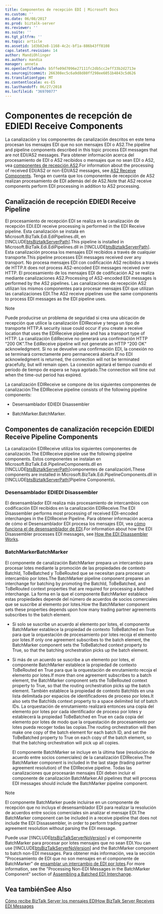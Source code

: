 ```yaml
---
title: Componentes de recepción EDI | Microsoft Docs
ms.custom: ''
ms.date: 06/08/2017
ms.prod: biztalk-server
ms.reviewer: ''
ms.suite: ''
ms.tgt_pltfrm: ''
ms.topic: article
ms.assetid: 1d3b82e8-1168-4c2c-bf1a-886b43ff8108
caps.latest.revision: 14
author: MandiOhlinger
ms.author: mandia
manager: anneta
ms.openlocfilehash: b5ffe09d7096e27111fc2db5cc2eff33b2d2713e
ms.sourcegitcommit: 266308ec5c6a9d8d80ff298ee6051b4843c5d626
ms.translationtype: MT
ms.contentlocale: es-ES
ms.lasthandoff: 06/27/2018
ms.locfileid: "36970077"
---
```

# <a name="edi-receive-components"></a><span data-ttu-id="0defc-102">Componentes de recepción de EDI</span><span class="sxs-lookup"><span data-stu-id="0defc-102">EDI Receive Components</span></span>
<span data-ttu-id="0defc-103">La canalización y los componentes de canalización descritos en este tema procesan los mensajes EDI que no son mensajes EDI o AS2.</span><span class="sxs-lookup"><span data-stu-id="0defc-103">The pipeline and pipeline components described in this topic process EDI messages that are not EDI/AS2 messages.</span></span> <span data-ttu-id="0defc-104">Para obtener información acerca del procesamiento de EDI o AS2 recibidos o mensajes que no sean EDI o AS2, vea [componentes de recepción AS2](../core/as2-receive-components.md).</span><span class="sxs-lookup"><span data-stu-id="0defc-104">For information about the processing of received EDI/AS2 or non-EDI/AS2 messages, see [AS2 Receive Components](../core/as2-receive-components.md).</span></span> <span data-ttu-id="0defc-105">Tenga en cuenta que los componentes de recepción de AS2 realizan procesamiento de EDI además del de AS2.</span><span class="sxs-lookup"><span data-stu-id="0defc-105">Note that AS2 receive components perform EDI processing in addition to AS2 processing.</span></span>  
  
## <a name="edi-receive-pipeline"></a><span data-ttu-id="0defc-106">Canalización de recepción EDI</span><span class="sxs-lookup"><span data-stu-id="0defc-106">EDI Receive Pipeline</span></span>  
 <span data-ttu-id="0defc-107">El procesamiento de recepción EDI se realiza en la canalización de recepción EDI.</span><span class="sxs-lookup"><span data-stu-id="0defc-107">EDI receive processing is performed in the EDI Receive pipeline.</span></span> <span data-ttu-id="0defc-108">Esta canalización se instala en Microsoft.BizTalk.Edi.EdiPipelines.dll, en [!INCLUDE[btsBiztalkServerPath](../includes/btsbiztalkserverpath-md.md)].</span><span class="sxs-lookup"><span data-stu-id="0defc-108">This pipeline is installed in Microsoft.BizTalk.Edi.EdiPipelines.dll in [!INCLUDE[btsBiztalkServerPath](../includes/btsbiztalkserverpath-md.md)].</span></span> <span data-ttu-id="0defc-109">Esta canalización procesa los mensajes EDI recibidos a través de cualquier transporte.</span><span class="sxs-lookup"><span data-stu-id="0defc-109">This pipeline processes EDI messages received over any transport.</span></span> <span data-ttu-id="0defc-110">No procesa mensajes EDI con codificación AS2 recibidos a través de HTTP.</span><span class="sxs-lookup"><span data-stu-id="0defc-110">It does not process AS2-encoded EDI messages received over HTTP.</span></span> <span data-ttu-id="0defc-111">El procesamiento de los mensajes EDI de codificación A2 se realiza mediante canalizaciones AS2.</span><span class="sxs-lookup"><span data-stu-id="0defc-111">Processing of AS2-encoded EDI messages is performed by the AS2 pipelines.</span></span> <span data-ttu-id="0defc-112">Las canalizaciones de recepción AS2 utilizan los mismos componentes para procesar mensajes EDI que utilizan las canalizaciones EDI.</span><span class="sxs-lookup"><span data-stu-id="0defc-112">The AS2 receive pipelines use the same components to process EDI messages as the EDI pipeline uses.</span></span>  
  
> [!NOTE]
>  <span data-ttu-id="0defc-113">Puede producirse un problema de seguridad si crea una ubicación de recepción que utilice la canalización EDIReceive y tenga un tipo de transporte HTTP.</span><span class="sxs-lookup"><span data-stu-id="0defc-113">A security issue could occur if you create a receive location that uses the EDIReceive pipeline and has a transport type of HTTP.</span></span> <span data-ttu-id="0defc-114">La canalización EdiReceive no generará una confirmación HTTP “200 OK”.</span><span class="sxs-lookup"><span data-stu-id="0defc-114">The EdiReceive pipeline will not generate an HTTP "200 OK" acknowledgment.</span></span> <span data-ttu-id="0defc-115">Si no se devuelve una confirmación EDI, la conexión no se terminará correctamente pero permanecerá abierta.</span><span class="sxs-lookup"><span data-stu-id="0defc-115">If no EDI acknowledgment is returned, the connection will not be terminated gracefully, but will remain open.</span></span> <span data-ttu-id="0defc-116">La conexión agotará el tiempo cuando el período de tiempo de espera se haya agotado.</span><span class="sxs-lookup"><span data-stu-id="0defc-116">The connection will time out when the time-out period has expired.</span></span>  
  
 <span data-ttu-id="0defc-117">La canalización EDIReceive se compone de los siguientes componentes de canalización:</span><span class="sxs-lookup"><span data-stu-id="0defc-117">The EDIReceive pipeline consists of the following pipeline components:</span></span>  
  
-   <span data-ttu-id="0defc-118">Desensamblador EDI</span><span class="sxs-lookup"><span data-stu-id="0defc-118">EDI Disassembler</span></span>  
  
-   <span data-ttu-id="0defc-119">BatchMarker.</span><span class="sxs-lookup"><span data-stu-id="0defc-119">BatchMarker.</span></span>  
  
## <a name="edi-receive-pipeline-components"></a><span data-ttu-id="0defc-120">Componentes de canalización recepción EDI</span><span class="sxs-lookup"><span data-stu-id="0defc-120">EDI Receive Pipeline Components</span></span>  
 <span data-ttu-id="0defc-121">La canalización EDIReceive utiliza los siguientes componentes de canalización.</span><span class="sxs-lookup"><span data-stu-id="0defc-121">The EDIReceive pipeline use the following pipeline components.</span></span> <span data-ttu-id="0defc-122">Estos componentes se instalan en Microsoft.BizTalk.Edi.PipelineComponents.dll en [!INCLUDE[btsBiztalkServerPath](../includes/btsbiztalkserverpath-md.md)]componentes de canalización\\.</span><span class="sxs-lookup"><span data-stu-id="0defc-122">These components are installed in Microsoft.BizTalk.Edi.PipelineComponents.dll in [!INCLUDE[btsBiztalkServerPath](../includes/btsbiztalkserverpath-md.md)]Pipeline Components\\.</span></span>  
  
### <a name="edi-disassembler"></a><span data-ttu-id="0defc-123">Desensamblador EDI</span><span class="sxs-lookup"><span data-stu-id="0defc-123">EDI Disassembler</span></span>  
 <span data-ttu-id="0defc-124">El desensamblador EDI realiza más procesamiento de intercambios con codificación EDI recibidos en la canalización EDIReceive.</span><span class="sxs-lookup"><span data-stu-id="0defc-124">The EDI Disassembler performs most processing of received EDI-encoded interchanges in the EDIReceive Pipeline.</span></span> <span data-ttu-id="0defc-125">Para obtener información acerca de cómo el Desensamblador EDI procesa los mensajes EDI, vea [cómo funciona el de desensamblador de EDI](../core/how-the-edi-disassembler-works.md).</span><span class="sxs-lookup"><span data-stu-id="0defc-125">For information about how the EDI Disassembler processes EDI messages, see [How the EDI Disassembler Works](../core/how-the-edi-disassembler-works.md).</span></span>  
  
### <a name="batchmarker"></a><span data-ttu-id="0defc-126">BatchMarker</span><span class="sxs-lookup"><span data-stu-id="0defc-126">BatchMarker</span></span>  
 <span data-ttu-id="0defc-127">El componente de canalización BatchMarker prepara un intercambio para procesar lotes mediante la promoción de las propiedades de contexto BatchId, ToBeBatched y ToBeRouted que se necesitan para procesar un intercambio por lotes.</span><span class="sxs-lookup"><span data-stu-id="0defc-127">The BatchMarker pipeline component prepares an interchange for batching by promoting the BatchId, ToBeBatched, and ToBeRouted context properties that are required for processing a batched interchange.</span></span> <span data-ttu-id="0defc-128">La forma en la que el componente BatchMarker establece estas propiedades depende del número de acuerdos de socios comerciales que se suscribe al elemento por lotes.</span><span class="sxs-lookup"><span data-stu-id="0defc-128">How the BatchMarker component sets these properties depends upon how many trading partner agreements subscribes to the batch element.</span></span>  
  
- <span data-ttu-id="0defc-129">Si solo se suscribe un acuerdo al elemento por lotes, el componente BatchMarker establece la propiedad de contexto ToBeBatched en True para que la orquestación de procesamiento por lotes recoja el elemento por lotes.</span><span class="sxs-lookup"><span data-stu-id="0defc-129">If only one agreement subscribes to the batch element, the BatchMarker component sets the ToBeBatched context property to True, so that the batching orchestration picks up the batch element.</span></span>  
  
- <span data-ttu-id="0defc-130">Si más de un acuerdo se suscribe a un elemento por lotes, el componente BatchMarker establece la propiedad de contexto ToBeRouted en True para que la orquestación de enrutamiento recoja el elemento por lotes.</span><span class="sxs-lookup"><span data-stu-id="0defc-130">If more than one agreement subscribes to a batch element, the BatchMarker component sets the ToBeRouted context property to True, so that the routing orchestration picks up the batch element.</span></span> <span data-ttu-id="0defc-131">También establece la propiedad de contexto BatchIds en una lista delimitada por espacios de identificadores de proceso por lotes.</span><span class="sxs-lookup"><span data-stu-id="0defc-131">It also sets the BatchIds context property to a space delimited list of batch IDs.</span></span> <span data-ttu-id="0defc-132">La orquestación de enrutamiento realizará entonces una copia del elemento por lotes por cada identificador de proceso por lotes y establecerá la propiedad ToBeBatched en True en cada copia del elemento por lotes de modo que la orquestación de procesamiento por lotes pueda recoger todas las copias.</span><span class="sxs-lookup"><span data-stu-id="0defc-132">The routing orchestration will then make one copy of the batch element for each batch ID, and set the ToBeBatched property to True on each copy of the batch element, so that the batching orchestration will pick up all copies.</span></span>  
  
  <span data-ttu-id="0defc-133">El componente BatchMarker se incluye en la última fase (resolución de acuerdo entre socios comerciales) de la canalización EDIReceive.</span><span class="sxs-lookup"><span data-stu-id="0defc-133">The BatchMarker component is included in the last stage (trading partner agreement resolution) of the EDIReceive pipeline.</span></span> <span data-ttu-id="0defc-134">Todas las canalizaciones que procesarán mensajes EDI deben incluir el componente de canalización BatchMarker.</span><span class="sxs-lookup"><span data-stu-id="0defc-134">All pipelines that will process EDI messages should include the BatchMarker pipeline component.</span></span>  
  
> [!NOTE]
>  <span data-ttu-id="0defc-135">El componente BatchMarker puede incluirse en un componente de recepción que no incluya el desensamblador EDI para realizar la resolución de acuerdos entre socios comerciales sin analizar el mensaje EDI.</span><span class="sxs-lookup"><span data-stu-id="0defc-135">The BatchMarker component can be included in a receive pipeline that does not include the EDI Dissassembler, in order to perform trading partner agreement resolution without parsing the EDI message.</span></span>  
  
 <span data-ttu-id="0defc-136">Puede usar [!INCLUDE[btsBizTalkServerNoVersion](../includes/btsbiztalkservernoversion-md.md)] y el componente BatchMarker para procesar por lotes mensajes que no sean EDI.</span><span class="sxs-lookup"><span data-stu-id="0defc-136">You can use [!INCLUDE[btsBizTalkServerNoVersion](../includes/btsbiztalkservernoversion-md.md)] and the BatchMarker component to batch non-EDI messages.</span></span> <span data-ttu-id="0defc-137">Para obtener más información, vea la sección "Procesamiento de EDI que no son mensajes en el componente de BatchMarker" de [ensamblar un intercambio de EDI por lotes](../core/assembling-a-batched-edi-interchange.md).</span><span class="sxs-lookup"><span data-stu-id="0defc-137">For more information, see the "Processing Non-EDI Messages in the BatchMarker Component" section of [Assembling a Batched EDI Interchange](../core/assembling-a-batched-edi-interchange.md).</span></span>  
  
## <a name="see-also"></a><span data-ttu-id="0defc-138">Vea también</span><span class="sxs-lookup"><span data-stu-id="0defc-138">See Also</span></span>  
 [<span data-ttu-id="0defc-139">Cómo recibe BizTalk Server los mensajes EDI</span><span class="sxs-lookup"><span data-stu-id="0defc-139">How BizTalk Server Receives EDI Messages</span></span>](../core/how-biztalk-server-receives-edi-messages.md)